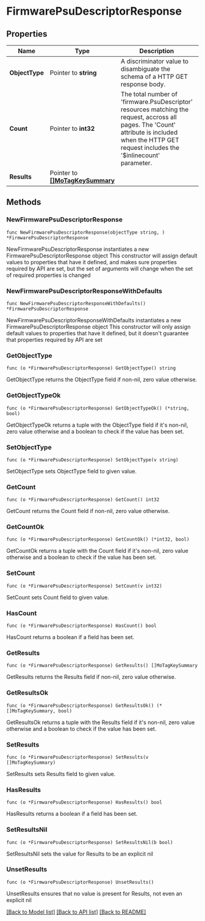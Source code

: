 # FirmwarePsuDescriptorResponse

## Properties

Name | Type | Description | Notes
------------ | ------------- | ------------- | -------------
**ObjectType** | Pointer to **string** | A discriminator value to disambiguate the schema of a HTTP GET response body. | 
**Count** | Pointer to **int32** | The total number of &#39;firmware.PsuDescriptor&#39; resources matching the request, accross all pages. The &#39;Count&#39; attribute is included when the HTTP GET request includes the &#39;$inlinecount&#39; parameter. | [optional] 
**Results** | Pointer to [**[]MoTagKeySummary**](mo.TagKeySummary.md) |  | [optional] 

## Methods

### NewFirmwarePsuDescriptorResponse

`func NewFirmwarePsuDescriptorResponse(objectType string, ) *FirmwarePsuDescriptorResponse`

NewFirmwarePsuDescriptorResponse instantiates a new FirmwarePsuDescriptorResponse object
This constructor will assign default values to properties that have it defined,
and makes sure properties required by API are set, but the set of arguments
will change when the set of required properties is changed

### NewFirmwarePsuDescriptorResponseWithDefaults

`func NewFirmwarePsuDescriptorResponseWithDefaults() *FirmwarePsuDescriptorResponse`

NewFirmwarePsuDescriptorResponseWithDefaults instantiates a new FirmwarePsuDescriptorResponse object
This constructor will only assign default values to properties that have it defined,
but it doesn't guarantee that properties required by API are set

### GetObjectType

`func (o *FirmwarePsuDescriptorResponse) GetObjectType() string`

GetObjectType returns the ObjectType field if non-nil, zero value otherwise.

### GetObjectTypeOk

`func (o *FirmwarePsuDescriptorResponse) GetObjectTypeOk() (*string, bool)`

GetObjectTypeOk returns a tuple with the ObjectType field if it's non-nil, zero value otherwise
and a boolean to check if the value has been set.

### SetObjectType

`func (o *FirmwarePsuDescriptorResponse) SetObjectType(v string)`

SetObjectType sets ObjectType field to given value.


### GetCount

`func (o *FirmwarePsuDescriptorResponse) GetCount() int32`

GetCount returns the Count field if non-nil, zero value otherwise.

### GetCountOk

`func (o *FirmwarePsuDescriptorResponse) GetCountOk() (*int32, bool)`

GetCountOk returns a tuple with the Count field if it's non-nil, zero value otherwise
and a boolean to check if the value has been set.

### SetCount

`func (o *FirmwarePsuDescriptorResponse) SetCount(v int32)`

SetCount sets Count field to given value.

### HasCount

`func (o *FirmwarePsuDescriptorResponse) HasCount() bool`

HasCount returns a boolean if a field has been set.

### GetResults

`func (o *FirmwarePsuDescriptorResponse) GetResults() []MoTagKeySummary`

GetResults returns the Results field if non-nil, zero value otherwise.

### GetResultsOk

`func (o *FirmwarePsuDescriptorResponse) GetResultsOk() (*[]MoTagKeySummary, bool)`

GetResultsOk returns a tuple with the Results field if it's non-nil, zero value otherwise
and a boolean to check if the value has been set.

### SetResults

`func (o *FirmwarePsuDescriptorResponse) SetResults(v []MoTagKeySummary)`

SetResults sets Results field to given value.

### HasResults

`func (o *FirmwarePsuDescriptorResponse) HasResults() bool`

HasResults returns a boolean if a field has been set.

### SetResultsNil

`func (o *FirmwarePsuDescriptorResponse) SetResultsNil(b bool)`

 SetResultsNil sets the value for Results to be an explicit nil

### UnsetResults
`func (o *FirmwarePsuDescriptorResponse) UnsetResults()`

UnsetResults ensures that no value is present for Results, not even an explicit nil

[[Back to Model list]](../README.md#documentation-for-models) [[Back to API list]](../README.md#documentation-for-api-endpoints) [[Back to README]](../README.md)


